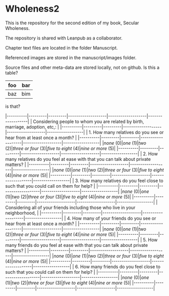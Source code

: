# Wholeness2

This is the repository for the second edition of my book, Secular Wholeness.

The repository is shared with Leanpub as a collaborator.

Chapter text files are located in the folder Manuscript.

Referenced images are stored in the manuscript/images folder.

Source files and other meta-data are stored locally, not on github.
Is this a table?

| foo | bar |
| --- | --- |
| baz | bim |

is that?

|----------|---------|---------|-------------------|-------------------|------------------|
|   Considering people to whom you are related by birth, marriage, adoption, etc,:        |
|----------|---------|---------|-------------------|-------------------|------------------|
| 1. How many relatives do you see or hear from at least once a month?                    |
|----------|---------|---------|-------------------|-------------------|------------------|
|*none* (0)|*one* (1)|*two* (2)|*three or four* (3)|*five to eight* (4)|*nine or more* (5)|
|----------|---------|---------|-------------------|-------------------|------------------|
| 2. How many relatives do you feel at ease with that you can talk about private matters? |
|----------|---------|---------|-------------------|-------------------|------------------|
|*none* (0)|*one* (1)|*two* (2)|*three or four* (3)|*five to eight* (4)|*nine or more* (5)|
|----------|---------|---------|-------------------|-------------------|------------------|
| 3. How many relatives do you feel close to such that you could call on them for help?   |
|----------|---------|---------|-------------------|-------------------|------------------|
|*none* (0)|*one* (1)|*two* (2)|*three or four* (3)|*five to eight* (4)|*nine or more* (5)|
|----------|---------|---------|-------------------|-------------------|------------------|
|   Considering all of your friends including those who live in your neighborhood,        |
|----------|---------|---------|-------------------|-------------------|------------------|
| 4. How many of your friends do you see or hear from at least once a month?              |
|----------|---------|---------|-------------------|-------------------|------------------|
|*none* (0)|*one* (1)|*two* (2)|*three or four* (3)|*five to eight* (4)|*nine or more* (5)|
|----------|---------|---------|-------------------|-------------------|------------------|
| 5. How many friends do you feel at ease with that you can talk about private matters?   |
|----------|---------|---------|-------------------|-------------------|------------------|
|*none* (0)|*one* (1)|*two* (2)|*three or four* (3)|*five to eight* (4)|*nine or more* (5)|
|----------|---------|---------|-------------------|-------------------|------------------|
| 6. How many friends do you feel close to such that you could call on them for help?     |
|----------|---------|---------|-------------------|-------------------|------------------|
|*none* (0)|*one* (1)|*two* (2)|*three or four* (3)|*five to eight* (4)|*nine or more* (5)|
|----------|---------|---------|-------------------|-------------------|------------------|


